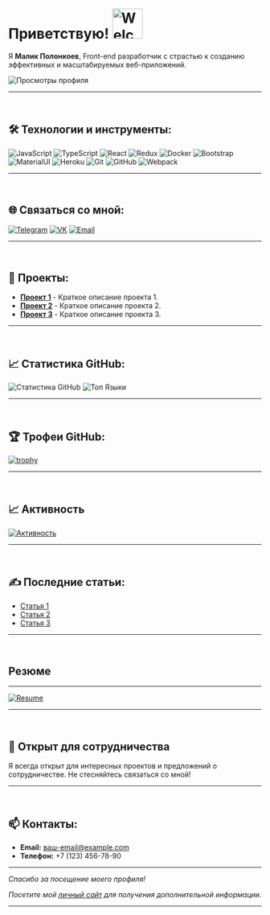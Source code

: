 # Приветствую! <img src="https://raw.githubusercontent.com/mlovz/mlovz/master/welcome.gif" alt="Welcome" width="60" height="60">

Я **Малик Полонкоев**, Front-end разработчик с страстью к созданию эффективных и масштабируемых веб-приложений.

![Просмотры профиля](https://komarev.com/ghpvc/?username=mlovz&color=blue)

---
<br/>

## 🛠 Технологии и инструменты:

![JavaScript](https://img.shields.io/badge/-JavaScript-090909?style=for-the-badge&logo=javascript&logoColor=yellow)
![TypeScript](https://img.shields.io/badge/-TypeScript-090909?style=for-the-badge&logo=typescript&logoColor=blue)
![React](https://img.shields.io/badge/-React-090909?style=for-the-badge&logo=react&logoColor=00FFFF)
![Redux](https://img.shields.io/badge/-Redux-090909?style=for-the-badge&logo=redux&logoColor=8A2BE2)
![Docker](https://img.shields.io/badge/-Docker-090909?style=for-the-badge&logo=docker&logoColor=blue)
![Bootstrap](https://img.shields.io/badge/-bootstrap-090909?style=for-the-badge&logo=bootstrap&logoColor=aqua)
![MaterialUI](https://img.shields.io/badge/-MaterialUI-090909?style=for-the-badge&logo=materialUI&logoColor=47C5FB)
![Heroku](https://img.shields.io/badge/-heroku-090909?style=for-the-badge&logo=heroku&logoColor=write)
![Git](https://img.shields.io/badge/-Git-090909?style=for-the-badge&logo=git&logoColor=orange)
![GitHub](https://img.shields.io/badge/-GitHub-090909?style=for-the-badge&logo=github&logoColor=white)
![Webpack](https://img.shields.io/badge/-Webpack-090909?style=for-the-badge&logo=webpack&logoColor=blue)

---
<br/>

## 🌐 Связаться со мной:

[![Telegram](https://img.icons8.com/color/48/000000/telegram-app--v5.png)](https://t.me/yakhya_mestoev/)
[![VK](https://img.icons8.com/color/48/000000/vk-circled.png)](https://vk.com/yakhya_mestoev/)
[![Email](https://img.icons8.com/color/48/000000/gmail-new.png)](mailto:ваш-email@example.com)

---
<br/>

## 🚀 Проекты:

- [**Проект 1**](ссылка-на-проект-1) - Краткое описание проекта 1.
- [**Проект 2**](ссылка-на-проект-2) - Краткое описание проекта 2.
- [**Проект 3**](ссылка-на-проект-3) - Краткое описание проекта 3.

---
<br/>

## 📈 Статистика GitHub:

![Статистика GitHub](https://github-readme-stats.vercel.app/api?username=polonkoevfront&show_icons=true&theme=dark)
![Топ Языки](https://github-readme-stats.vercel.app/api/top-langs/?username=polonkoevfront&langs_count=8&layout=compact&theme=dark)

---
<br/>

## 🏆 Трофеи GitHub:

[![trophy](https://github-profile-trophy.vercel.app/?username=polonkoevfront&theme=onedark)](https://github.com/ryo-ma/github-profile-trophy)

---
<br/>

## 📈 Активность

[![Активность](https://github-readme-activity-graph.vercel.app/graph?username=polonkoevfront&theme=github)](https://github.com/ashutosh00710/github-readme-activity-graph)


---
<br/>

## ✍️ Последние статьи:

<!-- BLOG-POST-LIST:START -->
- [Статья 1](ссылка-на-статью-1)
- [Статья 2](ссылка-на-статью-2)
- [Статья 3](ссылка-на-статью-3)
<!-- BLOG-POST-LIST:END -->

---
<br/>

## Резюме
---
[![Resume](https://img.shields.io/badge/-Резюме-090909?style=for-the-badge&logo=adobe-acrobat-reader&logoColor=red)](https://gifer.com/ru/gifs/%D0%BF%D1%80%D0%B8%D0%B2%D0%B5%D1%82#google_vignette)

---
<br/>

## 💼 Открыт для сотрудничества

Я всегда открыт для интересных проектов и предложений о сотрудничестве. Не стесняйтесь связаться со мной!

---
<br/>

## 📫 Контакты:

- **Email:** [ваш-email@example.com](mailto:ваш-email@example.com)
- **Телефон:** +7 (123) 456-78-90

---

*Спасибо за посещение моего профиля!*

*Посетите мой [личный сайт](ссылка-на-сайт) для получения дополнительной информации.*

---
